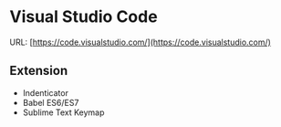 # Visual Studio Code

URL: [https://code.visualstudio.com/](https://code.visualstudio.com/)

## Extension
- Indenticator
- Babel ES6/ES7
- Sublime Text Keymap
